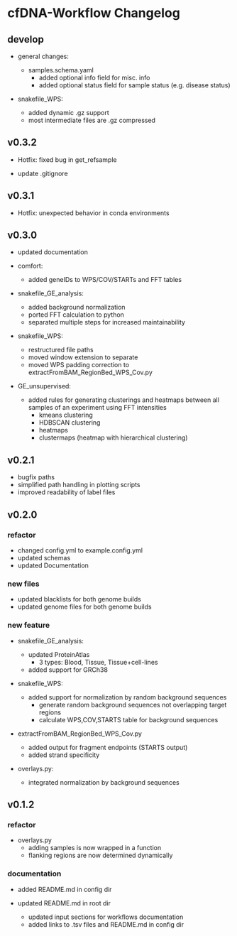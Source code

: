 # cfDNA-Workflow Changelog

## develop

- general changes:
    - samples.schema.yaml
        - added optional info field for misc. info
        - added optional status field for sample status (e.g. disease status)


- snakefile_WPS:
    - added dynamic .gz support
    - most intermediate files are .gz compressed



## v0.3.2

- Hotfix: fixed bug in get_refsample

- update .gitignore

## v0.3.1

- Hotfix: unexpected behavior in conda environments

## v0.3.0

- updated documentation

- comfort:
    - added geneIDs to WPS/COV/STARTs and FFT tables

- snakefile_GE_analysis:
    - added background normalization
    - ported FFT calculation to python
    - separated multiple steps for increased maintainability

- snakefile_WPS:
    - restructured file paths
    - moved window extension to separate
    - moved WPS padding correction to extractFromBAM_RegionBed_WPS_Cov.py

- GE_unsupervised:
    - added rules for generating clusterings and heatmaps between all samples of an experiment using FFT intensities
        - kmeans clustering
        - HDBSCAN clustering
        - heatmaps
        - clustermaps (heatmap with hierarchical clustering)

## v0.2.1

- bugfix paths
- simplified path handling in plotting scripts
- improved readability of label files

## v0.2.0

### refactor

- changed config.yml to example.config.yml
- updated schemas
- updated Documentation

### new files

- updated blacklists for both genome builds
- updated genome files for both genome builds

### new feature

- snakefile_GE_analysis:
    - updated ProteinAtlas
        - 3 types: Blood, Tissue, Tissue+cell-lines
    - added support for GRCh38

- snakefile_WPS:
    - added support for normalization by random background sequences
        - generate random background sequences not overlapping target regions
        - calculate WPS,COV,STARTS table for background sequences

- extractFromBAM_RegionBed_WPS_Cov.py
    - added output for fragment endpoints (STARTS output)
    - added strand specificity

- overlays.py:
    - integrated normalization by background sequences

## v0.1.2

### refactor

- overlays.py
    - adding samples is now wrapped in a function
    - flanking regions are now determined dynamically

### documentation

- added README.md in config dir

- updated README.md in root dir
    - updated input sections for workflows documentation
    - added links to .tsv files and README.md in config dir
